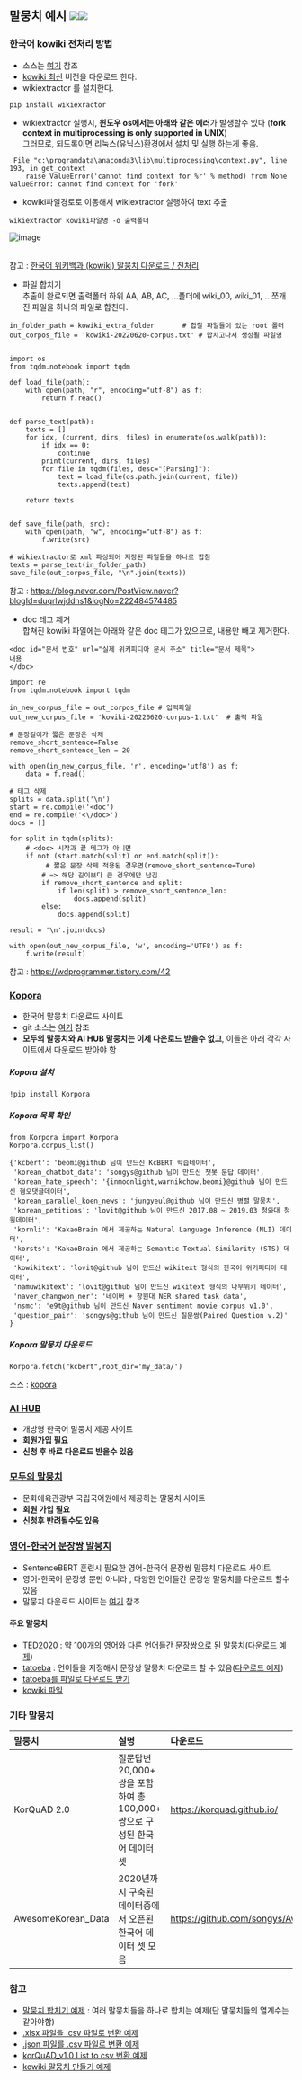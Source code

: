 ## 말뭉치 예시 <img src="https://img.shields.io/badge/Pytorch-EE4C2C?style=flat-square&logo=Pytorch&logoColor=white"/><img src="https://img.shields.io/badge/Python-3766AB?style=flat-square&logo=Python&logoColor=white"/></a>

### 한국어 kowiki 전처리 방법
- 소스는 [여기](https://github.com/kobongsoo/BERT/blob/master/corpus_sample/make_corpus_kowiki.ipynb) 참조
- [kowiki 최신](https://dumps.wikimedia.org/kowiki/) 버전을 다운로드 한다.
- wikiextractor 를 설치한다.
```
pip install wikiexractor
```
- wikiextractor 실행시, **윈도우 os에서는 아래와 같은 에러**가 발생할수 있다 (**fork context in multiprocessing is only supported in UNIX**)
<br>그러므로, 되도록이면 리눅스(유닉스)환경에서 설치 및 실행 하는게 좋음.
```
 File "c:\programdata\anaconda3\lib\multiprocessing\context.py", line 193, in get_context
    raise ValueError('cannot find context for %r' % method) from None
ValueError: cannot find context for 'fork'
```
- kowiki파일경로로 이동해서 wikiextractor 실행하여 text 추출
```
wikiextractor kowiki파일명 -o 출력폴더
```
![image](https://user-images.githubusercontent.com/93692701/175891162-cff245ea-c73c-4350-8b57-f49854940d42.png)

<br>참고 : [한국어 위키백과 (kowiki) 말뭉치 다운로드 / 전처리](https://blog.naver.com/PostView.naver?blogId=duqrlwjddns1&logNo=222484574485)

- 파일 합치기 
<br> 추출이 완료되면 출력폴더 하위 AA, AB, AC, ...폴더에  wiki_00, wiki_01, .. 쪼개진 파일을 하나의 파일로 합친다.
```
in_folder_path = kowiki_extra_folder       # 합칠 파일들이 있는 root 폴더
out_corpos_file = 'kowiki-20220620-corpus.txt' # 합치고나서 생성될 파일명


import os
from tqdm.notebook import tqdm

def load_file(path):
    with open(path, "r", encoding="utf-8") as f:
        return f.read()


def parse_text(path):
    texts = []
    for idx, (current, dirs, files) in enumerate(os.walk(path)):
        if idx == 0:
            continue
        print(current, dirs, files)
        for file in tqdm(files, desc="[Parsing]"):
            text = load_file(os.path.join(current, file))
            texts.append(text)

    return texts


def save_file(path, src):
    with open(path, "w", encoding="utf-8") as f:
        f.write(src)
        
# wikiextractor로 xml 파싱되어 저장된 파일들을 하나로 합침
texts = parse_text(in_folder_path)
save_file(out_corpos_file, "\n".join(texts))
```
참고 : https://blog.naver.com/PostView.naver?blogId=duqrlwjddns1&logNo=222484574485

- doc 테그 제거
<br> 합쳐진 kowiki 파일에는 아래와 같은 doc 테그가 있으므로, 내용만 빼고 제거한다.
```
<doc id="문서 번호" url="실제 위키피디아 문서 주소" title="문서 제목">
내용
</doc>
```

```
import re
from tqdm.notebook import tqdm

in_new_corpus_file = out_corpos_file # 입력파일
out_new_corpus_file = 'kowiki-20220620-corpus-1.txt'  # 출력 파일

# 문장길이가 짧은 문장은 삭제 
remove_short_sentence=False
remove_short_sentence_len = 20

with open(in_new_corpus_file, 'r', encoding='utf8') as f:
    data = f.read()

# 태그 삭제
splits = data.split('\n')
start = re.compile('<doc')
end = re.compile('<\/doc>')
docs = []

for split in tqdm(splits):
    # <doc> 시작과 끝 테그가 아니면 
    if not (start.match(split) or end.match(split)):
         # 짦은 문장 삭제 적용된 경우면(remove_short_sentence=Ture)
        # => 해당 길이보다 큰 경우에만 남김
        if remove_short_sentence and split:
            if len(split) > remove_short_sentence_len:
                docs.append(split)
        else:
            docs.append(split)

result = '\n'.join(docs)

with open(out_new_corpus_file, 'w', encoding='UTF8') as f:
    f.write(result)
```
참고 : https://wdprogrammer.tistory.com/42

### [Kopora](https://ko-nlp.github.io/Korpora/)
- 한국어 말뭉치 다운로드 사이트
- git 소스는 [여기](https://github.com/ko-nlp/Korpora) 참조
- **모두의 말뭉치와 AI HUB 말뭉치는 이제 다운로드 받을수 없고**, 이들은 아래 각각 사이트에서 다운로드 받아야 함

##### Kopora 설치
```
!pip install Korpora
```
##### Kopora 목록 확인
```
from Korpora import Korpora
Korpora.corpus_list()

{'kcbert': 'beomi@github 님이 만드신 KcBERT 학습데이터',
 'korean_chatbot_data': 'songys@github 님이 만드신 챗봇 문답 데이터',
 'korean_hate_speech': '{inmoonlight,warnikchow,beomi}@github 님이 만드신 혐오댓글데이터',
 'korean_parallel_koen_news': 'jungyeul@github 님이 만드신 병렬 말뭉치',
 'korean_petitions': 'lovit@github 님이 만드신 2017.08 ~ 2019.03 청와대 청원데이터',
 'kornli': 'KakaoBrain 에서 제공하는 Natural Language Inference (NLI) 데이터',
 'korsts': 'KakaoBrain 에서 제공하는 Semantic Textual Similarity (STS) 데이터',
 'kowikitext': 'lovit@github 님이 만드신 wikitext 형식의 한국어 위키피디아 데이터',
 'namuwikitext': 'lovit@github 님이 만드신 wikitext 형식의 나무위키 데이터',
 'naver_changwon_ner': '네이버 + 창원대 NER shared task data',
 'nsmc': 'e9t@github 님이 만드신 Naver sentiment movie corpus v1.0',
 'question_pair': 'songys@github 님이 만드신 질문쌍(Paired Question v.2)' }
```
##### Kopora 말뭉치 다운로드
```
Korpora.fetch("kcbert",root_dir='my_data/')
```
소스 : [kopora](https://github.com/kobongsoo/BERT/blob/master/corpus_sample/Korpora.ipynb)

### [AI HUB](https://aihub.or.kr/)
- 개방형 한국어 말뭉치 제공 사이트
- **회원가입 필요**
- **신청 후 바로 다운로드 받을수 있음**

### [모두의 말뭉치](https://corpus.korean.go.kr/)
- 문화에육관광부 국립국어원에서 제공하는 말뭉치 사이트
- **회원 가입 필요**
- **신청후 반려될수도 있음**

###  [영어-한국어 문장쌍 말뭉치](https://github.com/UKPLab/sentence-transformers/tree/master/examples/training/multilingual)
- SentenceBERT 훈련시 필요한 영어-한국어 문장쌍 말뭉치 다운로드 사이트
- 영어-한국어 문장쌍 뿐만 아니라 , 다양한 언어들간 문장쌍 말뭉치를 다운로드 할수 있음
- 말뭉치 다운로드 사이트는 [여기](https://public.ukp.informatik.tu-darmstadt.de/reimers/sentence-transformers/datasets/) 참조
#### 주요 말뭉치
- [TED2020](https://sbert.net/datasets/ted2020.tsv.gz) : 약 100개의 영어와 다른 언어들간 문장쌍으로 된 말뭉치([다운로드 예제](https://github.com/kobongsoo/BERT/blob/master/corpus_sample/get_parallel_data_ted2020.ipynb))
- [tatoeba](https://downloads.tatoeba.org/exports/) : 언어들을 지정해서 문장쌍 말뭉치 다운로드 할 수 있음([다운로드 예제](https://github.com/kobongsoo/BERT/blob/master/corpus_sample/get_parallel_data_tatoeba.ipynb))
- [tatoeba를 파일로 다운로드 받기](http://www.manythings.org/anki/)
- [kowiki 파일 ](https://dumps.wikimedia.org/kowiki/)

### 기타 말뭉치
| 말뭉치 |설명 | 다운로드|
|:-----------|:--------------------------------------------|:----------|
|KorQuAD 2.0|질문답변 20,000+ 쌍을 포함하여 총 100,000+ 쌍으로 구성된 한국어 데이터셋 | https://korquad.github.io/|
|AwesomeKorean_Data| 2020년까지 구축된 데이터중에서 오픈된 한국어 데이터 셋 모음|https://github.com/songys/AwesomeKorean_Data|

### 참고
- [말뭉치 합치기 예제](https://github.com/kobongsoo/BERT/blob/master/corpus_sample/merge_files.ipynb) : 여러 말뭉치들을 하나로 합치는 예제(단 말뭉치들의 열계수는 같아야함)
- [.xlsx 파일을 .csv 파일로 변환 예제](https://github.com/kobongsoo/BERT/blob/master/corpus_sample/xlsx-to-csv.ipynb)
- [.json 파일를 .csv 파일로 변환 예제](https://github.com/kobongsoo/BERT/blob/master/corpus_sample/json-to-csv.ipynb)
- [korQuAD_v1.0 List to csv 변환 예제](https://github.com/kobongsoo/BERT/blob/master/corpus_sample/korQuADv1.0_json-to-list-to-csv.ipynb)
- [kowiki 말뭉치 만들기 예제](https://github.com/kobongsoo/BERT/blob/master/corpus_sample/make_corpus_kowiki.ipynb)
